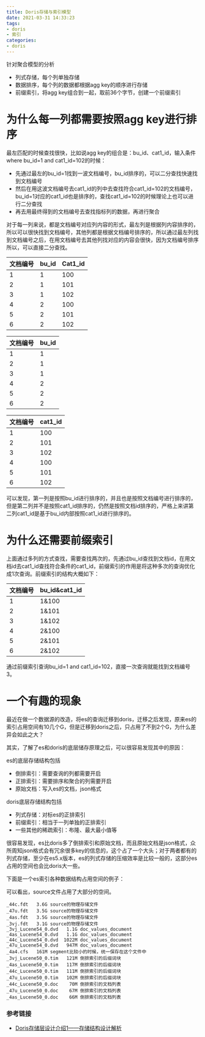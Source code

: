 ```yaml
---
title: Doris存储与索引模型
date: 2021-03-31 14:33:23
tags:
- doris
- 索引
categories:
- doris
---
```


针对聚合模型的分析

- 列式存储，每个列单独存储
- 数据排序，每个列的数据都根据agg key的顺序进行存储
- 前缀索引，将agg key组合到一起，取前36个字节，创建一个前缀索引

# 为什么每一列都需要按照agg key进行排序

最左匹配的时候查找很快，比如说agg key的组合是：bu_id、cat1_id，输入条件where bu_id=1 and cat1_id=102的时候：

- 先通过最左的bu_id=1找到一波文档编号，bu_id排序的，可以二分查找快速找到文档编号
- 然后在用这波文档编号去cat1_id的列中去查找符合cat1_id=102的文档编号，bu_id=1对应的cat1_id也是排序的，查找cat1_id=102的时候理论上也可以进行二分查找
- 再去用最终得到的文档编号去查找指标列的数据，再进行聚合

对于每一列来说，都是文档编号对应列内容的形式，最左列是根据列内容排序的，所以可以很快找到文档编号，其他列都是根据文档编号排序的，所以通过最左列找到文档编号之后，在用文档编号去其他列找对应的内容会很快，因为文档编号排序所以，可以直接二分查找。

| 文档编号 | bu_id | Cat1_id |
| -------- | ----- | ------- |
| 1        | 1     | 100     |
| 2        | 1     | 101     |
| 3        | 1     | 102     |
| 4        | 2     | 100     |
| 5        | 2     | 101     |
| 6        | 2     | 102     |

| 文档编号 | bu_id |
| -------- | ----- |
| 1        | 1     |
| 2        | 1     |
| 3        | 1     |
| 4        | 2     |
| 5        | 2     |
| 6        | 2     |

| 文档编号 | cat1_id |
| ------- | ------- |
| 1       | 100     |
| 2       | 101     |
| 3       | 102     |
| 4       | 100     |
| 5       | 101     |
| 6       | 102     |

可以发现，第一列是按照bu_id进行排序的，并且也是按照文档编号进行排序的，但是第二列并不是按照cat1_id排序的，仍然是按照文档id排序的，严格上来讲第二列cat1_id是基于bu_id内部按照cat1_id进行排序的。

# 为什么还需要前缀索引

上面通过多列的方式查找，需要查找两次的，先通过bu_id查找到文档id，在用文档id去cat1_id查找符合条件的cat1_id，前缀索引的作用是将这种多次的查询优化成1次查询。前缀索引的结构大概如下：

| 文档编号 | bu_id&cat1_id |
| -------- | ------------- |
| 1        | 1&100         |
| 2        | 1&101         |
| 3        | 1&102         |
| 4        | 2&100         |
| 5        | 2&101         |
| 6        | 2&102         |

通过前缀索引查询bu_id=1 and cat1_id=102，直接一次查询就能找到文档编号3。

# 一个有趣的现象

最近在做一个数据源的改造，将es的查询迁移到doris，迁移之后发现，原来es的索引占用空间有10几个G，但是迁移到doris之后，只占用了不到2个G，为什么差异会如此之大？

其实，了解了es和doris的底层储存原理之后，可以很容易发现其中的原因：

es的底层存储结构包括

- 倒排索引：需要查询的列都需要开启
- 正排索引：需要排序和聚合的列需要开启
- 原始文档：写入es的文档，json格式

doris底层存储结构包括

- 列式存储：对标es的正排索引
- 前缀索引：相当于一列单独的正排索引
- 一些其他的稀疏索引：布隆、最大最小值等

很容易发现，es比doris多了倒排索引和原始文档，而且原始文档是json格式，众所周知json格式会有冗余很多key的信息的，这个占了一个大头；对于两者都有的列式存储，至少在es5.x版本，es的列式存储的压缩效率是比较一般的，这部分es占用的空间也会比doris大一些。

下面是一个es索引各种数据结构占用空间的例子：

可以看出，source文件占用了大部分的空间。

```
_44c.fdt   3.6G source的物理存储文件
_47u.fdt   3.5G source的物理存储文件
_4as.fdt   3.5G source的物理存储文件
_3vj.fdt   3.1G source的物理存储文件
_3vj_Lucene54_0.dvd   1.1G doc_values_document 
_4as_Lucene54_0.dvd   1.1G doc_values_document 
_44c_Lucene54_0.dvd  1022M doc_values_document 
_47u_Lucene54_0.dvd   947M doc_values_document 
_4a4.cfs   161M segment比较小的时候，统一保存在这个文件中
_3vj_Lucene50_0.tim   121M 倒排索引的后缀词块
_4as_Lucene50_0.tim   117M 倒排索引的后缀词块
_44c_Lucene50_0.tim   111M 倒排索引的后缀词块
_47u_Lucene50_0.tim   102M 倒排索引的后缀词块
_44c_Lucene50_0.doc    70M 倒排索引的文档列表
_47u_Lucene50_0.doc    67M 倒排索引的文档列表
_4as_Lucene50_0.doc    66M 倒排索引的文档列表
```

### 参考链接

- [Doris存储层设计介绍1——存储结构设计解析](https://my.oschina.net/u/4574386/blog/4332071)

